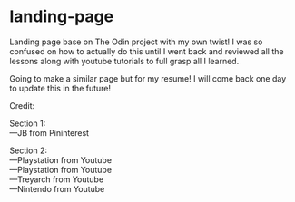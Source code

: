 # landing-page

Landing page base on The Odin project with my own twist!
I was so confused on how to actually do this until I went back and reviewed all the lessons along with youtube tutorials to full grasp all I learned.

Going to make a similar page but for my resume!
I will come back one day to update this in the future!

Credit:

Section 1:  
&mdash;JB from Pininterest  

Section 2:  
&mdash;Playstation from Youtube  
&mdash;Playstation from Youtube  
&mdash;Treyarch from Youtube  
&mdash;Nintendo from Youtube  